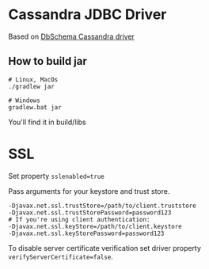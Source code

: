 # Cassandra JDBC Driver

Based on [DbSchema Cassandra driver](https://bitbucket.org/dbschema/cassandra-jdbc-driver/src/master/)

## How to build jar
```
# Linux, MacOs
./gradlew jar

# Windows
gradlew.bat jar
```

You'll find it in build/libs

# SSL
Set property `sslenabled=true`

Pass arguments for your keystore and trust store. 
```
-Djavax.net.ssl.trustStore=/path/to/client.truststore
-Djavax.net.ssl.trustStorePassword=password123
# If you're using client authentication:
-Djavax.net.ssl.keyStore=/path/to/client.keystore
-Djavax.net.ssl.keyStorePassword=password123
```

To disable server certificate verification set driver property `verifyServerCertificate=false`.

